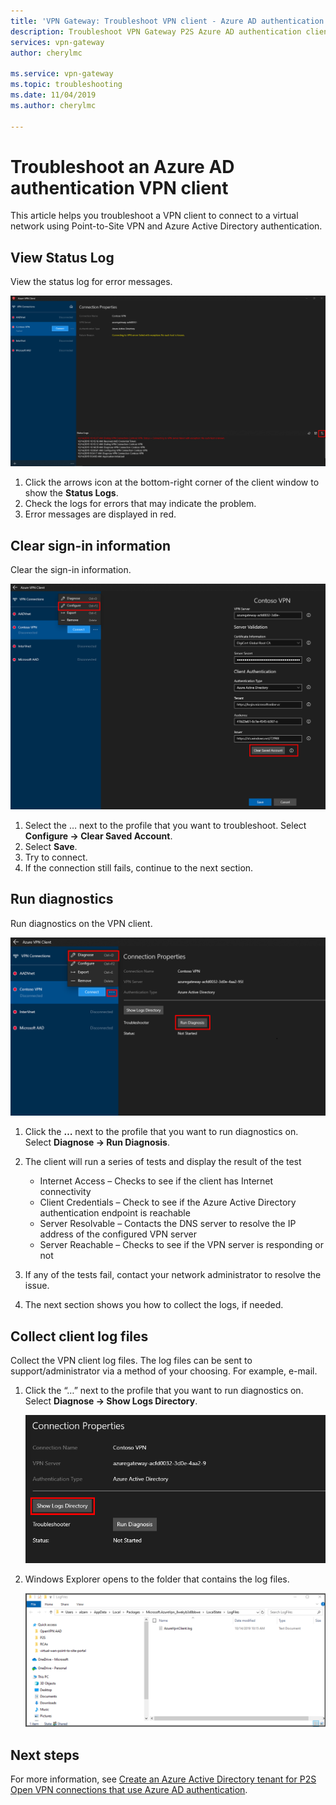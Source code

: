 ```yaml
---
title: 'VPN Gateway: Troubleshoot VPN client - Azure AD authentication'
description: Troubleshoot VPN Gateway P2S Azure AD authentication clients
services: vpn-gateway
author: cherylmc

ms.service: vpn-gateway
ms.topic: troubleshooting
ms.date: 11/04/2019
ms.author: cherylmc

---
```

# Troubleshoot an Azure AD authentication VPN client

This article helps you troubleshoot a VPN client to connect to a virtual network using Point-to-Site VPN and Azure Active Directory authentication.

## <a name="status"></a>View Status Log

View the status log for error messages.

![logs](./media/troubleshoot-ad-vpn-client/1.png)

1. Click the arrows icon at the bottom-right corner of the client window to show the **Status Logs**.
2. Check the logs for errors that may indicate the problem.
3. Error messages are displayed in red.

## <a name="clear"></a>Clear sign-in information

Clear the sign-in information.

![sign in](./media/troubleshoot-ad-vpn-client/2.png)

1. Select the … next to the profile that you want to troubleshoot. Select **Configure -> Clear Saved Account**.
2. Select **Save**.
3. Try to connect.
4. If the connection still fails, continue to the next section.

## <a name="diagnostics"></a>Run diagnostics

Run diagnostics on the VPN client.

![diagnostics](./media/troubleshoot-ad-vpn-client/3.png)

1. Click the **…** next to the profile that you want to run diagnostics on. Select **Diagnose -> Run Diagnosis**.
2. The client will run a series of tests and display the result of the test

   * Internet Access – Checks to see if the client has Internet connectivity
   * Client Credentials – Check to see if the Azure Active Directory authentication endpoint is reachable
   * Server Resolvable – Contacts the DNS server to resolve the IP address of the configured VPN server
   * Server Reachable – Checks to see if the VPN server is responding or not
3. If any of the tests fail, contact your network administrator to resolve the issue.
4. The next section shows you how to collect the logs, if needed.

## <a name="logfiles"></a>Collect client log files

Collect the VPN client log files. The log files can be sent to support/administrator via a method of your choosing. For example, e-mail.

1. Click the “…” next to the profile that you want to run diagnostics on. Select **Diagnose -> Show Logs Directory**.

   ![show logs](./media/troubleshoot-ad-vpn-client/4.png)
2. Windows Explorer opens to the folder that contains the log files.

   ![view file](./media/troubleshoot-ad-vpn-client/5.png)

## Next steps

For more information, see [Create an Azure Active Directory tenant for P2S Open VPN connections that use Azure AD authentication](openvpn-azure-ad-tenant.md).